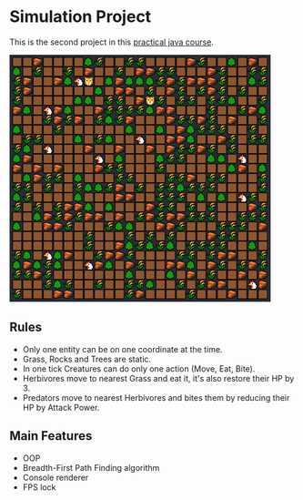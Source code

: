 # Simulation Project
This is the second project in this [practical java course](https://zhukovsd.github.io/java-backend-learning-course/projects/simulation/#simulation).

![Preview Screenshot](img/preview.png)

## Rules
 - Only one entity can be on one coordinate at the time.
 - Grass, Rocks and Trees are static.
 - In one tick Creatures can do only one action (Move, Eat, Bite).
 - Herbivores move to nearest Grass and eat it, it's also restore their HP by 3.
 - Predators move to nearest Herbivores and bites them by reducing their HP by Attack Power.

## Main Features
 - OOP
 - Breadth-First Path Finding algorithm
 - Console renderer
 - FPS lock